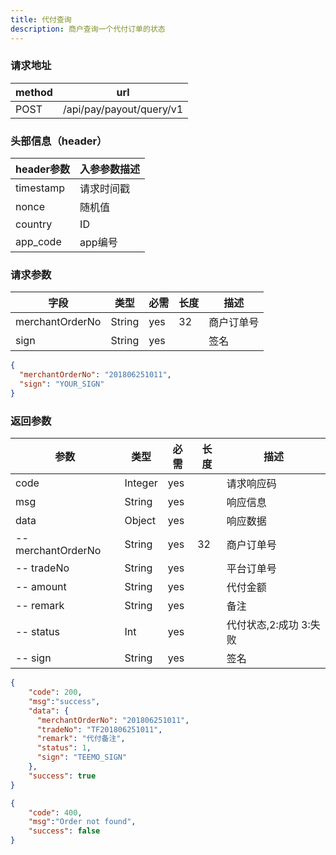 ```yaml
---
title: 代付查询
description: 商户查询一个代付订单的状态
---
```


### 请求地址

| method | url                      |
| ------ | ------------------------ |
| POST   | /api/pay/payout/query/v1 |

### 头部信息（header）

| header参数  | 入参参数描述 |
| --------- |--------|
| timestamp | 请求时间戳  |
| nonce     | 随机值    |
| country   | ID     |
| app_code  | app编号  |

### 请求参数

| 字段              | 类型     | 必需  | 长度  | 描述    |
| --------------- | ------ | --- | --- | ----- |
| merchantOrderNo | String | yes | 32  | 商户订单号 |
| sign            | String | yes |     | 签名    |

```json
{
  "merchantOrderNo": "201806251011",
  "sign": "YOUR_SIGN"
}
```

### 返回参数

| 参数                 | 类型      | 必需  | 长度  | 描述                       |
| ------------------ | ------- | --- | --- | ------------------------ |
| code               | Integer | yes |     | 请求响应码                    |
| msg                | String  | yes |     | 响应信息                     |
| data               | Object  | yes |     | 响应数据                     |
| -- merchantOrderNo | String  | yes | 32  | 商户订单号                    |
| -- tradeNo         | String  | yes |     | 平台订单号                    |
| -- amount          | String  | yes |     | 代付金额                     |
| -- remark          | String  | yes |     | 备注                       |
| -- status          | Int     | yes |     | 代付状态,2:成功 3:失败     |
| -- sign            | String  | yes |     | 签名                       |

```json
{
    "code": 200,
    "msg":"success", 
    "data": {
      "merchantOrderNo": "201806251011",
      "tradeNo": "TF201806251011",
      "remark": "代付备注",
      "status": 1,
      "sign": "TEEMO_SIGN"
    },
    "success": true
}
```

```json
{
    "code": 400,
    "msg":"Order not found",
    "success": false
}
```
